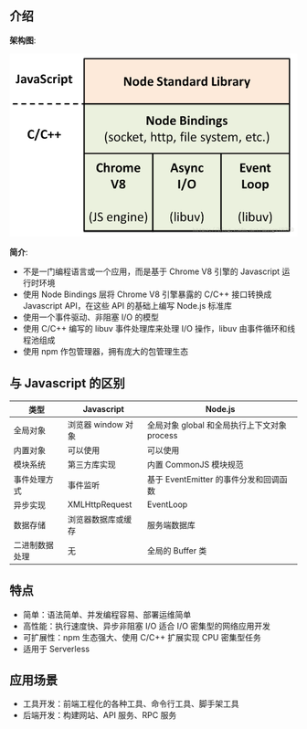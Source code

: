 ## 介绍

**架构图**:

![Node.js 架构图](./imgs/node-fw.png)


**简介**:

+ 不是一门编程语言或一个应用，而是基于 Chrome V8 引擎的 Javascript 运行时环境
+ 使用 Node Bindings 层将 Chrome V8 引擎暴露的 C/C++ 接口转换成 Javascript API，在这些 API 的基础上编写 Node.js 标准库
+ 使用一个事件驱动、非阻塞 I/O 的模型
+ 使用 C/C++ 编写的 libuv 事件处理库来处理 I/O 操作，libuv 由事件循环和线程池组成
+ 使用 npm 作包管理器，拥有庞大的包管理生态


## 与 Javascript 的区别

|类型|Javascript|Node.js|
|-|-|-|
|全局对象|浏览器 window 对象|全局对象 global 和全局执行上下文对象 process|
|内置对象|可以使用|可以使用|
|模块系统|第三方库实现|内置 CommonJS 模块规范|
|事件处理方式|事件监听|基于 EventEmitter 的事件分发和回调函数||
|异步实现|XMLHttpRequest|EventLoop|
|数据存储|浏览器数据库或缓存|服务端数据库|
|二进制数据处理|无|全局的 Buffer 类|


## 特点

+ 简单：语法简单、并发编程容易、部署运维简单
+ 高性能：执行速度快、异步非阻塞 I/O 适合 I/O 密集型的网络应用开发
+ 可扩展性：npm 生态强大、使用 C/C++ 扩展实现 CPU 密集型任务
+ 适用于 Serverless


## 应用场景

+ 工具开发：前端工程化的各种工具、命令行工具、脚手架工具
+ 后端开发：构建网站、API 服务、RPC 服务
